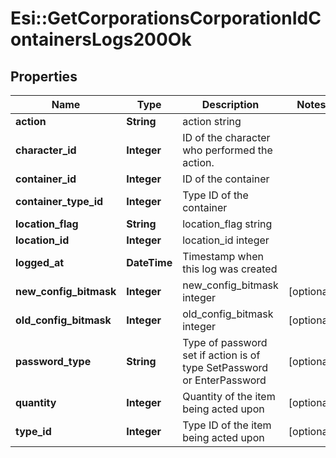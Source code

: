 # Esi::GetCorporationsCorporationIdContainersLogs200Ok

## Properties
Name | Type | Description | Notes
------------ | ------------- | ------------- | -------------
**action** | **String** | action string | 
**character_id** | **Integer** | ID of the character who performed the action. | 
**container_id** | **Integer** | ID of the container | 
**container_type_id** | **Integer** | Type ID of the container | 
**location_flag** | **String** | location_flag string | 
**location_id** | **Integer** | location_id integer | 
**logged_at** | **DateTime** | Timestamp when this log was created | 
**new_config_bitmask** | **Integer** | new_config_bitmask integer | [optional] 
**old_config_bitmask** | **Integer** | old_config_bitmask integer | [optional] 
**password_type** | **String** | Type of password set if action is of type SetPassword or EnterPassword | [optional] 
**quantity** | **Integer** | Quantity of the item being acted upon | [optional] 
**type_id** | **Integer** | Type ID of the item being acted upon | [optional] 


